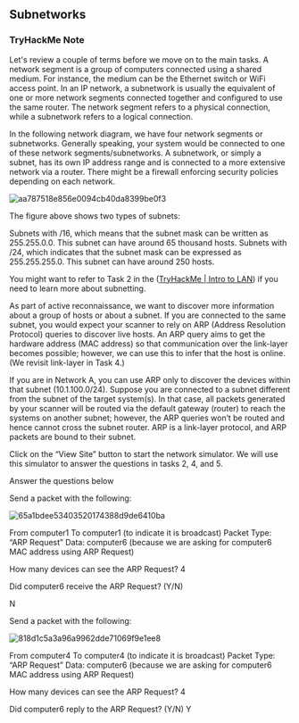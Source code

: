 ## Subnetworks

### TryHackMe Note


Let's review a couple of terms before we move on to the main tasks. A network segment is a group of computers connected using a shared medium. For instance, the medium can be the Ethernet switch or WiFi access point. In an IP network, a subnetwork is usually the equivalent of one or more network segments connected together and configured to use the same router. The network segment refers to a physical connection, while a subnetwork refers to a logical connection.

In the following network diagram, we have four network segments or subnetworks. Generally speaking, your system would be connected to one of these network segments/subnetworks. A subnetwork, or simply a subnet, has its own IP address range and is connected to a more extensive network via a router. There might be a firewall enforcing security policies depending on each network.

![aa787518e856e0094cb40da8399be0f3](https://github.com/Taukir1515/Nmap/assets/65533124/b3208fdf-bad8-44d5-8713-c30ff7dd5abf)



The figure above shows two types of subnets:

Subnets with /16, which means that the subnet mask can be written as 255.255.0.0. This subnet can have around 65 thousand hosts.
Subnets with /24, which indicates that the subnet mask can be expressed as 255.255.255.0. This subnet can have around 250 hosts.

You might want to refer to Task 2 in the ([TryHackMe | Intro to LAN](https://tryhackme.com/room/introtolan)) if you need to learn more about subnetting.

As part of active reconnaissance, we want to discover more information about a group of hosts or about a subnet. If you are connected to the same subnet, you would expect your scanner to rely on ARP (Address Resolution Protocol) queries to discover live hosts. An ARP query aims to get the hardware address (MAC address) so that communication over the link-layer becomes possible; however, we can use this to infer that the host is online. (We revisit link-layer in Task 4.)

If you are in Network A, you can use ARP only to discover the devices within that subnet (10.1.100.0/24). Suppose you are connected to a subnet different from the subnet of the target system(s). In that case, all packets generated by your scanner will be routed via the default gateway (router) to reach the systems on another subnet; however, the ARP queries won’t be routed and hence cannot cross the subnet router. ARP is a link-layer protocol, and ARP packets are bound to their subnet.

Click on the “View Site” button to start the network simulator. We will use this simulator to answer the questions in tasks 2, 4, and 5.


Answer the questions below

Send a packet with the following:

![65a1bdee53403520174388d9de6410ba](https://github.com/Taukir1515/Nmap/assets/65533124/81847557-0404-481e-9d55-6b8cab4e8dc8)



From computer1
To computer1 (to indicate it is broadcast)
Packet Type: “ARP Request”
Data: computer6 (because we are asking for computer6 MAC address using ARP Request)

How many devices can see the ARP Request?
4


Did computer6 receive the ARP Request? (Y/N)

N

Send a packet with the following:

![818d1c5a3a96a9962dde71069f9e1ee8](https://github.com/Taukir1515/Nmap/assets/65533124/79f6aa64-ea8f-4aa0-b93e-2bb53f760011)



From computer4
To computer4 (to indicate it is broadcast)
Packet Type: “ARP Request”
Data: computer6 (because we are asking for computer6 MAC address using ARP Request)

How many devices can see the ARP Request?
4


Did computer6 reply to the ARP Request? (Y/N)
Y
